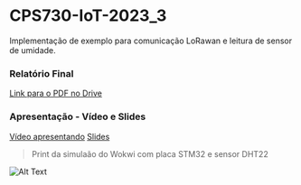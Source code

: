 # CPS730-IoT-2023_3
Implementação de exemplo para comunicação LoRawan e leitura de sensor de umidade.

### Relatório Final
[Link para o PDF no Drive]()

### Apresentação - Vídeo e Slides
[Vídeo apresentando](https://drive.google.com/file/d/1xle-EZW6cbmSE0LirrrJ--ES2WUtmmzu/view?usp=sharing)
[Slides](https://drive.google.com/file/d/1FcQRWL2POp7D07NdcmNv92Oyw_rMkTbD/view?usp=sharing)


> Print da simulaão do Wokwi com placa STM32 e sensor DHT22

![Alt Text]()
